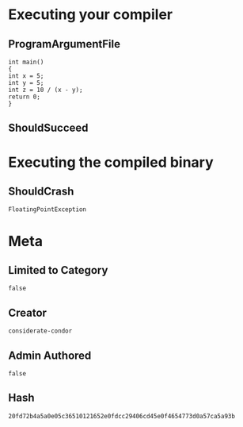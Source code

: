 # Executing your compiler

## ProgramArgumentFile

```
int main()
{
int x = 5;
int y = 5;
int z = 10 / (x - y);
return 0;
}
```

## ShouldSucceed

# Executing the compiled binary

## ShouldCrash

```
FloatingPointException
```

# Meta

## Limited to Category

```
false
```

## Creator

```
considerate-condor
```

## Admin Authored

```
false
```

## Hash

```
20fd72b4a5a0e05c36510121652e0fdcc29406cd45e0f4654773d0a57ca5a93b
```
